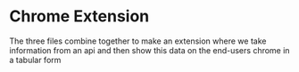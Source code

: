 # Chrome Extension
The three files combine together to make an extension where we take information from an api and then show this data on the end-users chrome
in a tabular form
